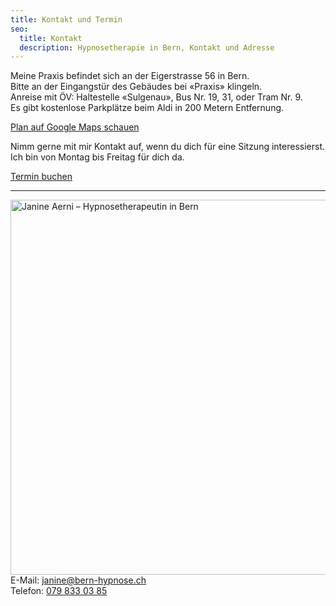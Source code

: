 ```yaml
---
title: Kontakt und Termin
seo:
  title: Kontakt
  description: Hypnosetherapie in Bern, Kontakt und Adresse
---
```


<p>Meine Praxis befindet sich an der Eigerstrasse 56 in Bern. <br>
Bitte an der Eingangstür des Gebäudes bei «Praxis» klingeln.<br>
Anreise mit ÖV: Haltestelle «Sulgenau», Bus&nbsp;Nr.&nbsp;19, 31, oder Tram&nbsp;Nr.&nbsp;9.<br>
Es gibt kostenlose Parkplätze beim Aldi in 200 Metern Entfernung.</p>
<a data-umami-event="Open Google Map" href="https://www.google.com/maps/place/Hypnosetherapie+Janine+Aerni/@46.939631,7.4338689,17z/data=!3m1!4b1!4m6!3m5!1s0x478e3919098aba6d:0xc134d9016ead528c!8m2!3d46.939631!4d7.4364438!16s%2Fg%2F11w9gt4g0k?entry=ttu" target="_blank" class="inline-flex items-center justify-center px-6 py-3 text-base leading-tight font-bold text-red-600 bg-transparent border border-red-600 rounded-full transition hover:bg-red-600 hover:text-red-50 no-underline">Plan auf Google Maps schauen</a>

<p>
Nimm gerne mit mir Kontakt auf, wenn du dich für eine Sitzung
interessierst.
Ich bin von Montag bis Freitag für dich da.
</p>

<a data-umami-event="Open Calendly" href="https://calendly.com/bern-hypnose" target="_blank" class="inline-flex not-prose items-center justify-center px-6 py-3 text-base leading-tight font-bold text-red-50 bg-red-600 border border-red-600 rounded-full transition hover:bg-red-600 hover:text-red-50 no-underline">Termin buchen</a>

<hr class="border-gray-400" />

<div class="flex gap-4 items-center">
    <picture class="portrait-janine portrait-janine--disc shadow-sm not-prose">
        <img
            srcset="../janine-aerni-face-400w.webp 400w, ../janine-aerni-face-600w.webp 600w, ../janine-aerni-face-800w.webp 800w, ../janine-aerni-face-1200w.webp 1000w"
            sizes="(max-width: 800px) 400px"
            src="../janine-aerni-face-600w.webp"
            alt="Janine Aerni – Hypnosetherapeutin in Bern"
            width="800"
            height="600"
            loading="lazy"
        />
    </picture>
    <div class="text-main not-prose">
        E-Mail: <a class="text-red-700 border-b border-red-700 underline-offset-2 hover:text-red-500 transition-colors" href="mailto:janine@bern-hypnose.ch">janine@bern-hypnose.ch</a> <br>
        Telefon: <a class="text-red-700 border-b border-red-700 underline-offset-2 hover:text-red-500 transition-colors" href="tel:079 833 03 85">079 833 03 85</a>
    </div>
</div>
